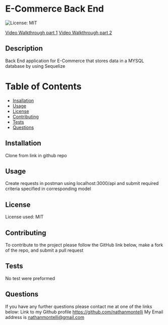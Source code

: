 # E-Commerce Back End
  ![License: MIT](https://img.shields.io/badge/License-MIT-yellow.svg)

  [Video Walkthrough part 1](https://www.youtube.com/watch?v=KGTE6Lu3qxg)
  [Video Walkthrough part 2](https://www.youtube.com/watch?v=9ox5cXcSv5s)

## Description
Back End application for E-Commerce that stores data in a MYSQL database by using Sequelize

# Table of Contents
- [Insallation](#installation)
- [Usage](#usage)
- [License](#license)
- [Contributing](#contributing)
- [Tests](#tests)
- [Questions](#questions)

## Installation 
Clone from link in github repo

## Usage
Create requests in postman using localhost:3000/api and submit required criteria specified in corresponding model

## License
License used: MIT

## Contributing
To contribute to the project please follow the GitHub link below, make a fork of the repo, and submit a pull request

## Tests
No test were preformed

## Questions
If you have any further questions please contact me at one of the links below:
Link to my Github profile https://github.com/nathanmontelli
My Email address is nathanmontelli@gmail.com
